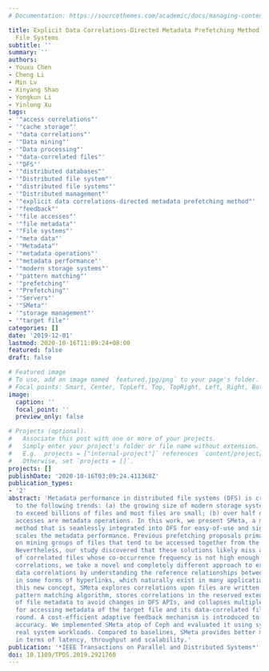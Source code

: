 ```yaml
---
# Documentation: https://sourcethemes.com/academic/docs/managing-content/

title: Explicit Data Correlations-Directed Metadata Prefetching Method in Distributed
  File Systems
subtitle: ''
summary: ''
authors:
- Youxu Chen
- Cheng Li
- Min Lv
- Xinyang Shao
- Yongkun Li
- Yinlong Xu
tags:
- '"access correlations"'
- '"cache storage"'
- '"data correlations"'
- '"Data mining"'
- '"Data processing"'
- '"data-correlated files"'
- '"DFS"'
- '"distributed databases"'
- '"Distributed file system"'
- '"distributed file systems"'
- '"Distributed management"'
- '"explicit data correlations-directed metadata prefetching method"'
- '"feedback"'
- '"file accesses"'
- '"file metadata"'
- '"File systems"'
- '"meta data"'
- '"Metadata"'
- '"metadata operations"'
- '"metadata performance"'
- '"modern storage systems"'
- '"pattern matching"'
- '"prefetching"'
- '"Prefetching"'
- '"Servers"'
- '"SMeta"'
- '"storage management"'
- '"target file"'
categories: []
date: '2019-12-01'
lastmod: 2020-10-16T11:09:24+08:00
featured: false
draft: false

# Featured image
# To use, add an image named `featured.jpg/png` to your page's folder.
# Focal points: Smart, Center, TopLeft, Top, TopRight, Left, Right, BottomLeft, Bottom, BottomRight.
image:
  caption: ''
  focal_point: ''
  preview_only: false

# Projects (optional).
#   Associate this post with one or more of your projects.
#   Simply enter your project's folder or file name without extension.
#   E.g. `projects = ["internal-project"]` references `content/project/deep-learning/index.md`.
#   Otherwise, set `projects = []`.
projects: []
publishDate: '2020-10-16T03:09:24.411368Z'
publication_types:
- '2'
abstract: 'Metadata performance in distributed file systems (DFS) is critical, due
  to the following trends: (a) the growing size of modern storage systems is expected
  to exceed billions of files and most files are small; (b) over half of the file
  accesses are metadata operations. In this work, we present SMeta, a metadata prefetching
  method that is seamlessly integrated into DFS for easy-of-use and significantly
  scales the metadata performance. Previous prefetching proposals primarily focus
  on mining groups of files that tend to be accessed together from the access history.
  Nevertheless, our study discovered that these solutions likely miss a huge number
  of correlated files whose co-occurrence frequency is not high enough. Unlike access
  correlations, we take a novel and completely different approach to explore explicit
  data correlations by understanding the reference relationships between files encoded
  in some forms of hyperlinks, which naturally exist in many applications. To embrace
  this new concept, SMeta explores correlations upon files are written via a light-weight
  pattern matching algorithm, stores correlations in the reserved extended attributes
  of file metadata to avoid changes in DFS APIs, and collapses multiple I/O rounds
  for accessing metadata of the target file and its data-correlated files into one
  round. A cost-efficient adaptive feedback mechanism is introduced to improve prefetching
  accuracy. We implemented SMeta atop of Ceph and evaluated it using synthetic and
  real system workloads. Compared to baselines, SMeta provides better metadata performance
  in terms of latency, throughput and scalability.'
publication: '*IEEE Transactions on Parallel and Distributed Systems*'
doi: 10.1109/TPDS.2019.2921760
---
```

